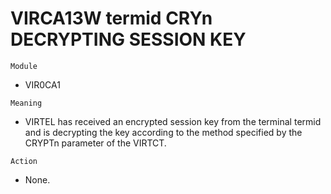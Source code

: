 # VIRCA13W termid CRYn DECRYPTING SESSION KEY

`Module`
- VIR0CA1

`Meaning`
- VIRTEL has received an encrypted session key from the terminal termid and is decrypting the key according to the method specified by the CRYPTn parameter of the VIRTCT.

`Action`
- None.
